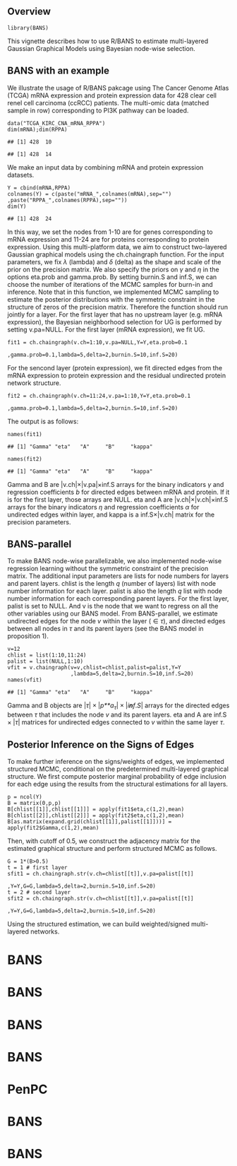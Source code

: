 Overview
--------

    library(BANS)

This vignette describes how to use R/BANS to estimate multi-layered
Gaussian Graphical Models using Bayesian node-wise selection.

BANS with an example
--------------------

We illustrate the usage of R/BANS pakcage using The Cancer Genome Atlas
(TCGA) mRNA expression and protein expression data for 428 clear cell
renel cell carcinoma (ccRCC) patients. The multi-omic data (matched
sample in row) corresponding to PI3K pathway can be loaded.

    data("TCGA_KIRC_CNA_mRNA_RPPA")
    dim(mRNA);dim(RPPA)

    ## [1] 428  10

    ## [1] 428  14

We make an input data by combining mRNA and protein expression datasets.

    Y = cbind(mRNA,RPPA)
    colnames(Y) = c(paste("mRNA_",colnames(mRNA),sep="")
    ,paste("RPPA_",colnames(RPPA),sep=""))
    dim(Y)

    ## [1] 428  24

In this way, we set the nodes from 1-10 are for genes corresponding to
mRNA expression and 11-24 are for proteins corresponding to protein
expression. Using this multi-platform data, we aim to construct
two-layered Gaussian graphical models using the ch.chaingraph function.
For the input parameters, we fix *λ* (lambda) and *δ* (delta) as the
shape and scale of the prior on the precision matrix. We also specify
the priors on *γ* and *η* in the options eta.prob and gamma.prob. By
setting burnin.S and inf.S, we can choose the number of iterations of
the MCMC samples for burn-in and inference. Note that in this function,
we implemented MCMC sampling to estimate the posterior distributions
with the symmetric constraint in the structure of zeros of the precision
matrix. Therefore the function should run jointly for a layer. For the
first layer that has no upstream layer (e.g. mRNA expression), the
Bayesian neighborhood selection for UG is performed by setting
v.pa=NULL. For the first layer (mRNA expression), we fit UG.

    fit1 = ch.chaingraph(v.ch=1:10,v.pa=NULL,Y=Y,eta.prob=0.1
                        ,gamma.prob=0.1,lambda=5,delta=2,burnin.S=10,inf.S=20)

For the sencond layer (protein expression), we fit directed edges from
the mRNA expression to protein expression and the residual undirected
protein network structure.

    fit2 = ch.chaingraph(v.ch=11:24,v.pa=1:10,Y=Y,eta.prob=0.1
                        ,gamma.prob=0.1,lambda=5,delta=2,burnin.S=10,inf.S=20)

The output is as follows:

    names(fit1)

    ## [1] "Gamma" "eta"   "A"     "B"     "kappa"

    names(fit2)

    ## [1] "Gamma" "eta"   "A"     "B"     "kappa"

Gamma and B are |v.ch|×|v.pa|×inf.S arrays for the binary indicators *γ*
and regression coefficients *b* for directed edges between mRNA and
protein. If it is for the first layer, those arrays are NULL. eta and A
are |v.ch|×|v.ch|×inf.S arrays for the binary indicators *η* and
regression coefficients *α* for undirected edges within layer, and kappa
is a inf.S×|v.ch| matrix for the precision parameters.

BANS-parallel
-------------

To make BANS node-wise parallelizable, we also implemented node-wise
regression learning without the symmetric constraint of the precision
matrix. The additional input parameters are lists for node numbers for
layers and parent layers. chlist is the length *q* (number of layers)
list with node number information for each layer. palist is also the
length *q* list with node number information for each corresponding
parent layers. For the first layer, palist is set to NULL. And v is the
node that we want to regress on all the other variables using our BANS
model. From BANS-parallel, we estimate undirected edges for the node *v*
within the layer ( ∈ *τ*), and directed edges between all nodes in *τ*
and its parent layers (see the BANS model in proposition 1).

    v=12
    chlist = list(1:10,11:24)
    palist = list(NULL,1:10)
    vfit = v.chaingraph(v=v,chlist=chlist,palist=palist,Y=Y
                        ,lambda=5,delta=2,burnin.S=10,inf.S=20)
    names(vfit)

    ## [1] "Gamma" "eta"   "A"     "B"     "kappa"

Gamma and B objects are |*τ*| × |*p**a*<sub>*τ*</sub>| × |*i**n**f*.*S*|
arrays for the directed edges between *τ* that includes the node *v* and
its parent layers. eta and A are inf.S × |*τ*| matrices for undirected
edges connected to *v* within the same layer *τ*.

Posterior Inference on the Signs of Edges
-----------------------------------------

To make further inference on the signs/weights of edges, we implemented
structured MCMC, conditional on the predetermined multi-layered
graphical structure. We first compute posterior marginal probability of
edge inclusion for each edge using the results from the structural
estimations for all layers.

    p = ncol(Y)
    B = matrix(0,p,p)
    B[chlist[[1]],chlist[[1]]] = apply(fit1$eta,c(1,2),mean)
    B[chlist[[2]],chlist[[2]]] = apply(fit2$eta,c(1,2),mean)
    B[as.matrix(expand.grid(chlist[[1]],palist[[1]]))] = apply(fit2$Gamma,c(1,2),mean)

Then, with cutoff of 0.5, we construct the adjacency matrix for the
estimated graphical structure and perform structured MCMC as follows.

    G = 1*(B>0.5)
    t = 1 # first layer
    sfit1 = ch.chaingraph.str(v.ch=chlist[[t]],v.pa=palist[[t]]
                              ,Y=Y,G=G,lambda=5,delta=2,burnin.S=10,inf.S=20)
    t = 2 # second layer
    sfit2 = ch.chaingraph.str(v.ch=chlist[[t]],v.pa=palist[[t]]
                              ,Y=Y,G=G,lambda=5,delta=2,burnin.S=10,inf.S=20)

Using the structured estimation, we can build weighted/signed
multi-layered networks.
# BANS
# BANS
# BANS
# BANS
# PenPC
# BANS
# BANS
